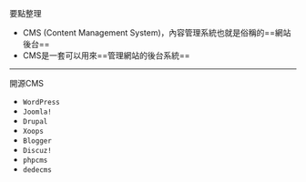 要點整理
- CMS (Content Management System)，內容管理系統也就是俗稱的==網站後台==
- CMS是一套可以用來==管理網站的後台系統==

---

開源CMS
- `WordPress`
- `Joomla!`
- `Drupal`
- `Xoops`
- `Blogger`
- `Discuz!`
- `phpcms`
- `dedecms`
